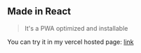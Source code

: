 
## Made in React
> It's a PWA optimized and installable

You can try it in my vercel hosted page: [link](https://chgara-todo-client.vercel.app/login)
